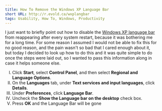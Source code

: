```yaml
---
title: How To Remove the Windows XP Language Bar
short URL: http://r.evold.ca/wxplangbar
tags: Usability, How To, Windows, Productivity
---
```

I just want to briefly point out how to disable the <a rel="external nofollow" rev="vote-against" target="_blank" href="http://support.microsoft.com/kb/306993">Windows XP language bar</a> from reappearing after every system restart, because it was bothering me for a long time. For some reason I assumed I would not be able to fix this for no good reason, and the pain wasn't so bad that I cared enough about it, but today I decided to look up how to do this and it was quite simple to do once the steps were laid out, so I wanted to pass this information along in case it helps someone else.
</p>
<ol style="list-style-type:upper-roman;">
<li>Click <strong>Start</strong>, select <strong>Control Panel</strong>, and then select <strong>Regional and Language Options</strong>.</li>
<li>On the <strong>Languages</strong> tab, under <strong>Text services and input languages</strong>, click <strong>Details</strong>.</li>
<li>Under <strong>Preferences</strong>, click <strong>Language Bar</strong>.</li>
<li>Uncheck the <strong>Show the Language bar on the desktop</strong> check box.</li>
<li>Press <strong>OK</strong> and the Language Bar will be gone</li>

